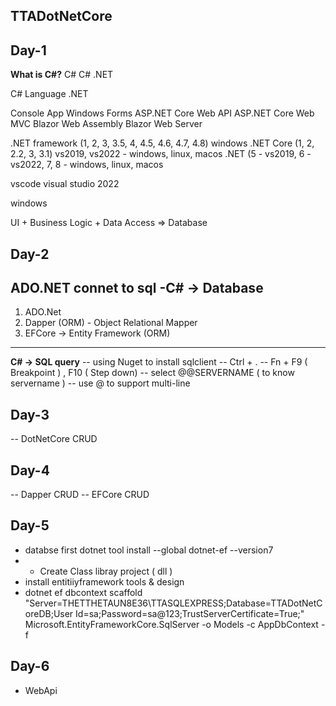 ## TTADotNetCore

## Day-1
**What is C#?**
C#
C# .NET

C# Language
.NET 

Console App
Windows Forms
ASP.NET Core Web API
ASP.NET Core Web MVC
Blazor Web Assembly
Blazor Web Server

.NET framework (1, 2, 3, 3.5, 4, 4.5, 4.6, 4.7, 4.8) windows
.NET Core (1, 2, 2.2, 3, 3.1) vs2019, vs2022 - windows, linux, macos
.NET (5 - vs2019, 6 - vs2022, 7, 8 - windows, linux, macos

vscode
visual studio 2022 

windows

UI + Business Logic + Data Access => Database

## Day-2 
**ADO.NET connet to sql**
-C# -> Database
---
1. ADO.Net
1. Dapper (ORM) - Object Relational Mapper
1. EFCore -> Entity Framework (ORM)

 ---
**C# -> SQL query**
-- using Nuget to install sqlclient
-- Ctrl + .
-- Fn + F9 ( Breakpoint ) , F10 ( Step down)
-- select @@SERVERNAME ( to know servername )
-- use @ to support multi-line 

## Day-3
-- DotNetCore CRUD

## Day-4
-- Dapper CRUD
-- EFCore CRUD

## Day-5
- databse first
dotnet tool install --global dotnet-ef --version7
- - Create Class libray project ( dll )
- install entitiiyframework tools & design
- dotnet ef dbcontext scaffold "Server=THETTHETAUN8E36\TTASQLEXPRESS;Database=TTADotNetCoreDB;User Id=sa;Password=sa@123;TrustServerCertificate=True;" Microsoft.EntityFrameworkCore.SqlServer -o Models -c AppDbContext -f

## Day-6
- WebApi
